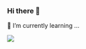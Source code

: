 ### Hi there 👋

🌱 I’m currently learning ...

<img src="https://img.shields.io/badge/Swift-F05138?logo=swift&logoColor=white&style=for-the-badge" />

<!--
**ScratchChris/ScratchChris** is a ✨ _special_ ✨ repository because its `README.md` (this file) appears on your GitHub profile.

Here are some ideas to get you started:

- 🔭 I’m currently working on ...
- 🌱 I’m currently learning ...
- 👯 I’m looking to collaborate on ...
- 🤔 I’m looking for help with ...
- 💬 Ask me about ...
- 📫 How to reach me: ...
- 😄 Pronouns: ...
- ⚡ Fun fact: ...
-->
